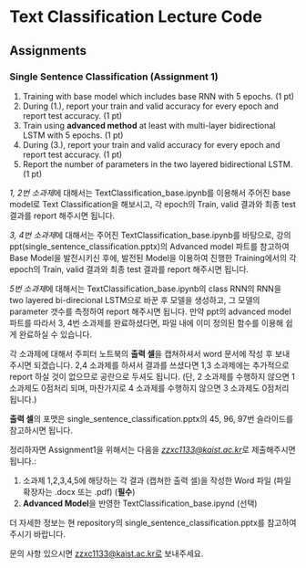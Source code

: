 # Text Classification Lecture Code

## Assignments
### Single Sentence Classification (Assignment 1)
1. Training with base model which includes base RNN with 5 epochs. (1 pt)
2. During (1.), report your train and valid accuracy for every epoch and report test accuracy. (1 pt)
3. Train using **advanced method** at least with multi-layer bidirectional LSTM with 5 epochs. (1 pt)
4. During (3.), report your train and valid accuracy for every epoch and report test accuracy. (1 pt)
5. Report the number of parameters in the two layered bidirectional LSTM. (1 pt)  
  
  
*1, 2번 소과제*에 대해서는 TextClassification_base.ipynb를 이용해서 주어진 base model로 Text Classification을 해보시고,
각 epoch의 Train, valid 결과와 최종 test 결과를 report 해주시면 됩니다.  
  
  
*3, 4번 소과제*에 대해서는 주어진 TextClassification_base.ipynb를 바탕으로, 강의 ppt(single_sentence_classification.pptx)의 Advanced model 파트를 참고하여 Base Model을 발전시키신 후에, 발전된 Model을 이용하여 진행한 Training에서의 각 epoch의 Train, valid 결과와 최종 test 결과를 report 해주시면 됩니다.  
  
  
*5번 소과제*에 대해서는 TextClassification_base.ipynb의 class RNN의 RNN을 two layered bi-direcional LSTM으로 바꾼 후 모델을 생성하고, 그 모델의 parameter 갯수를 측정하여 report 해주시면 됩니다. 만약 ppt의 advanced model 파트를 따라서 3, 4번 소과제를 완료하셨다면, 파일 내에 이미 정의된 함수를 이용해 쉽게 완료하실 수 있습니다.  
  
  
각 소과제에 대해서 주피터 노트북의 **출력 셀**을 캡쳐하셔서 word 문서에 작성 후 보내주시면 되겠습니다. 2,4 소과제를 하셔서 결과를 쓰셨다면 1,3 소과제에는 추가적으로 report 하실 것이 없으므로 공란으로 두셔도 됩니다. (단, 2 소과제를 수행하지 않으면 1 소과제도 0점처리 되며, 마찬가지로 4 소과제를 수행하지 않으면 3 소과제도 0점처리 됩니다.)  
  
  
**출력 셀**의 포맷은 single_sentence_classification.pptx의 45, 96, 97번 슬라이드를 참고하시면 됩니다.  
  
  
정리하자면 Assignment1을 위해서는 다음을 *zzxc1133@kaist.ac.kr*로 제출해주시면 됩니다.:  
  
  
1) 소과제 1,2,3,4,5에 해당하는 각 결과 (캡쳐한 출력 셀)을 작성한 Word 파일 (파일 확장자는 .docx 또는 .pdf) (**필수**)
2) **Advanced Model**을 반영한 TextClassification_base.ipynd (선택)  
  
  
더 자세한 정보는 현 repository의 single_sentence_classification.pptx를 참고하여 주시기 바랍니다.  
  
문의 사항 있으시면 zzxc1133@kaist.ac.kr로 보내주세요.  
